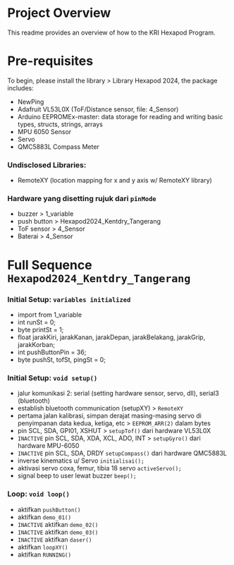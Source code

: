 # Project Overview
This readme provides an overview of how to the KRI Hexapod Program.

# Pre-requisites
To begin, please install the library > Library Hexapod 2024, the package includes:
- NewPing
- Adafruit VL53L0X (ToF/Distance sensor, file: 4_Sensor)
- Arduino EEPROMEx-master: data storage for reading and writing basic types, structs, strings, arrays
- MPU 6050 Sensor
- Servo
- QMC5883L Compass Meter

### Undisclosed Libraries:
- RemoteXY (location mapping for x and y axis w/ RemoteXY library)

### Hardware yang disetting rujuk dari ```pinMode```
- buzzer > 1_variable
- push button > Hexapod2024_Kentdry_Tangerang 
- ToF sensor > 4_Sensor 
- Baterai > 4_Sensor

# Full Sequence ```Hexapod2024_Kentdry_Tangerang``` 

### Initial Setup: ```variables initialized```
- import from 1_variable
- int runSt = 0; 
- byte printSt = 1; 
- float jarakKiri, jarakKanan, jarakDepan, jarakBelakang, jarakGrip, jarakKorban; 
- int pushButtonPin = 36; 
- byte pushSt, tofSt, pingSt = 0;

### Initial Setup: ```void setup()```
- jalur komunikasi 2: serial (setting hardware sensor, servo, dll), serial3 (bluetooth)
- establish bluetooth communication (setupXY) > ```RemoteXY```
- pertama jalan kalibrasi, simpan derajat masing-masing servo di penyimpanan data kedua, ketiga, etc > ```EEPROM_ARR(2)``` dalam bytes
- pin SCL, SDA, GPI01, XSHUT > ```setupTof()``` dari hardware VL53L0X
- ```INACTIVE``` pin SCL, SDA, XDA, XCL, ADO, INT > ```setupGyro()``` dari hardware MPU-6050
- ```INACTIVE``` pin SCL, SDA, DRDY ```setupCompass()``` dari hardware QMC5883L
- inverse kinematics u/ Servo ```initialisai();```
- aktivasi servo coxa, femur, tibia 18 servo ```activeServo();```
- signal beep to user lewat buzzer ```beep();```

### Loop: ```void loop()```
- aktifkan ```pushButton()```
- aktifkan ```demo_01()```
- ```INACTIVE``` aktifkan ```demo_02()```
- ```INACTIVE``` aktifkan ```demo_03()```
- ```INACTIVE``` aktifkan ```daser()```
- aktifkan ```loopXY()```
- aktifkan ```RUNNING()```